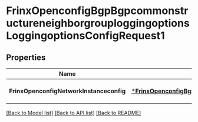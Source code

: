 # FrinxOpenconfigBgpBgpcommonstructureneighborgrouploggingoptionsLoggingoptionsConfigRequest1

## Properties
Name | Type | Description | Notes
------------ | ------------- | ------------- | -------------
**FrinxOpenconfigNetworkInstanceconfig** | [***FrinxOpenconfigBgpBgpcommonstructureneighborgrouploggingoptionsLoggingoptionsConfig**](frinx.openconfig.bgp.bgpcommonstructureneighborgrouploggingoptions.loggingoptions.Config.md) |  | [optional] [default to null]

[[Back to Model list]](../README.md#documentation-for-models) [[Back to API list]](../README.md#documentation-for-api-endpoints) [[Back to README]](../README.md)


